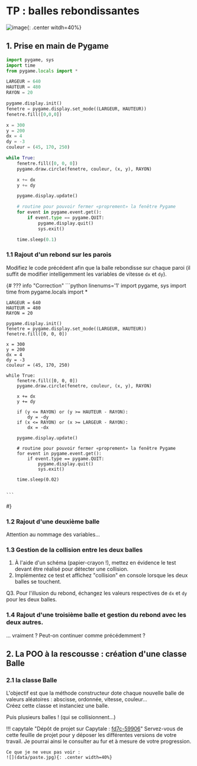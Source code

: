 # TP : balles rebondissantes

![image](data/balles1.png){: .center witdh=40%}

## 1. Prise en main de Pygame

```python linenums='1'
import pygame, sys
import time
from pygame.locals import *

LARGEUR = 640
HAUTEUR = 480
RAYON = 20

pygame.display.init()
fenetre = pygame.display.set_mode((LARGEUR, HAUTEUR))
fenetre.fill([0,0,0])

x = 300
y = 200
dx = 4
dy = -3
couleur = (45, 170, 250)

while True:
    fenetre.fill([0, 0, 0])
    pygame.draw.circle(fenetre, couleur, (x, y), RAYON)

    x += dx
    y += dy

    pygame.display.update()

    # routine pour pouvoir fermer «proprement» la fenêtre Pygame
    for event in pygame.event.get():
        if event.type == pygame.QUIT:
            pygame.display.quit()
            sys.exit()

    time.sleep(0.1)


```

### 1.1  Rajout d'un rebond sur les parois
Modifiez le code précédent afin que la balle rebondisse sur chaque paroi (il suffit de modifier intelligemment les variables de vitesse ```dx``` et ```dy```).

{#
??? info "Correction"
    ```python linenums='1'
    import pygame, sys
    import time
    from pygame.locals import *

    LARGEUR = 640
    HAUTEUR = 480
    RAYON = 20

    pygame.display.init()
    fenetre = pygame.display.set_mode((LARGEUR, HAUTEUR))
    fenetre.fill([0, 0, 0])

    x = 300
    y = 200
    dx = 4
    dy = -3
    couleur = (45, 170, 250)

    while True:
        fenetre.fill([0, 0, 0])
        pygame.draw.circle(fenetre, couleur, (x, y), RAYON)

        x += dx
        y += dy

        if (y <= RAYON) or (y >= HAUTEUR - RAYON):
            dy = -dy
        if (x <= RAYON) or (x >= LARGEUR - RAYON):
            dx = -dx

        pygame.display.update()

        # routine pour pouvoir fermer «proprement» la fenêtre Pygame
        for event in pygame.event.get():
            if event.type == pygame.QUIT:
                pygame.display.quit()
                sys.exit()

        time.sleep(0.02)


    ```
#}


### 1.2 Rajout d'une deuxième balle
Attention au nommage des variables...

<!-- ??? info "Correction"
    ```python linenums='1'
    import pygame, sys
    import time
    from pygame.locals import *

    LARGEUR = 640
    HAUTEUR = 480
    RAYON = 20

    pygame.display.init()
    fenetre = pygame.display.set_mode((LARGEUR, HAUTEUR))
    fenetre.fill([0, 0, 0])


    dxA = 7
    dyA = 4
    dxB = -5
    dyB = 3


    xA = LARGEUR // 3
    yA = HAUTEUR // 2
    xB = LARGEUR // 2
    yB = HAUTEUR // 2


    couleurA = (45, 170, 250)
    couleurB = (155, 17, 250)

    while True:
        fenetre.fill([0, 0, 0])
        pygame.draw.circle(fenetre, couleurA, (xA, yA), RAYON)
        pygame.draw.circle(fenetre, couleurB, (xB, yB), RAYON)

        xA += dxA
        yA += dyA

        xB += dxB
        yB += dyB

        # rebond en haut ou en bas
        if (yA < RAYON) or (yA > HAUTEUR - RAYON):
            dyA = -dyA

        # rebond à gauche ou à droite
        if (xA < RAYON) or (xA > LARGEUR - RAYON):
            dxA = -dxA

        # rebond en haut ou en bas
        if (yB < RAYON) or (yB > HAUTEUR - RAYON):
            dyB = -dyB

        # rebond à gauche ou à droite
        if (xB < RAYON) or (xB > LARGEUR - RAYON):
            dxB = -dxB

        pygame.display.update()

        # routine pour pouvoir fermer «proprement» la fenêtre Pygame
        for event in pygame.event.get():
            if event.type == pygame.QUIT:
                pygame.display.quit()
                sys.exit()

        time.sleep(0.03)


    ``` -->

### 1.3 Gestion de la collision entre les deux balles
1. À l'aide d'un schéma (papier-crayon !), mettez en évidence le test devant être réalisé pour détecter une collision.
2. Implémentez ce test et affichez "collision" en console lorsque les deux balles se touchent.
<!-- 
    ??? info "Correction"
        ```python linenums='1'
        import pygame, sys
        import time
        from pygame.locals import *

        LARGEUR = 640
        HAUTEUR = 480
        RAYON = 20

        pygame.display.init()
        fenetre = pygame.display.set_mode((LARGEUR, HAUTEUR))
        fenetre.fill([0, 0, 0])


        dxA = 7
        dyA = 4
        dxB = -5
        dyB = 3


        xA = LARGEUR // 3
        yA = HAUTEUR // 2
        xB = LARGEUR // 2
        yB = HAUTEUR // 2


        couleurA = (45, 170, 250)
        couleurB = (155, 17, 250)


        def distanceAB(xA, yA, xB, yB):
            return ((xA-xB)**2 + (yA-yB)**2)**0.5


        while True:
            fenetre.fill([0, 0, 0])
            pygame.draw.circle(fenetre, couleurA, (xA, yA), RAYON)
            pygame.draw.circle(fenetre, couleurB, (xB, yB), RAYON)

            xA += dxA
            yA += dyA

            xB += dxB
            yB += dyB

            # rebond en haut ou en bas
            if (yA < RAYON) or (yA > HAUTEUR - RAYON):
                dyA = -dyA

            # rebond à gauche ou à droite
            if (xA < RAYON) or (xA > LARGEUR - RAYON):
                dxA = -dxA

            # rebond en haut ou en bas
            if (yB < RAYON) or (yB > HAUTEUR - RAYON):
                dyB = -dyB

            # rebond à gauche ou à droite
            if (xB < RAYON) or (xB > LARGEUR - RAYON):
                dxB = -dxB

            if distanceAB(xA, yA, xB, yB) < 2 * RAYON:
                print("collision")

            pygame.display.update()

            # routine pour pouvoir fermer «proprement» la fenêtre Pygame
            for event in pygame.event.get():
                if event.type == pygame.QUIT:
                    pygame.display.quit()
                    sys.exit()

            time.sleep(0.03)



        ```
 -->

Q3. Pour l'illusion du rebond, échangez les valeurs respectives de ```dx``` et ```dy``` pour les deux balles.
<!-- 
    ??? info "Correction"
        ```python linenums='1'
        import pygame, sys
        import time
        from pygame.locals import *

        LARGEUR = 640
        HAUTEUR = 480
        RAYON = 20

        pygame.display.init()
        fenetre = pygame.display.set_mode((LARGEUR, HAUTEUR))
        fenetre.fill([0, 0, 0])


        dxA = 7
        dyA = 4
        dxB = -5
        dyB = 3


        xA = LARGEUR // 3
        yA = HAUTEUR // 2
        xB = LARGEUR // 2
        yB = HAUTEUR // 2


        couleurA = (45, 170, 250)
        couleurB = (155, 17, 250)


        def distanceAB(xA, yA, xB, yB):
            return ((xA-xB)**2 + (yA-yB)**2)**0.5


        while True:
            fenetre.fill([0, 0, 0])
            pygame.draw.circle(fenetre, couleurA, (xA, yA), RAYON)
            pygame.draw.circle(fenetre, couleurB, (xB, yB), RAYON)

            xA += dxA
            yA += dyA

            xB += dxB
            yB += dyB

            # rebond en haut ou en bas
            if (yA < RAYON) or (yA > HAUTEUR - RAYON):
                dyA = -dyA

            # rebond à gauche ou à droite
            if (xA < RAYON) or (xA > LARGEUR - RAYON):
                dxA = -dxA

            # rebond en haut ou en bas
            if (yB < RAYON) or (yB > HAUTEUR - RAYON):
                dyB = -dyB

            # rebond à gauche ou à droite
            if (xB < RAYON) or (xB > LARGEUR - RAYON):
                dxB = -dxB

            if distanceAB(xA, yA, xB, yB) < 2 * RAYON:
                dxA, dxB = dxB, dxA
                dyA, dyB = dyB, dyA

            pygame.display.update()

            # routine pour pouvoir fermer «proprement» la fenêtre Pygame
            for event in pygame.event.get():
                if event.type == pygame.QUIT:
                    pygame.display.quit()
                    sys.exit()

            time.sleep(0.03)



        ```


 -->



### 1.4 Rajout d'une troisième balle et gestion du rebond avec les deux autres.
... vraiment ? Peut-on continuer comme précédemment ?

## 2. La POO à la rescousse : création d'une classe Balle

### 2.1 la classe Balle
L'objectif est que la méthode constructeur dote chaque nouvelle balle de valeurs aléatoires : abscisse, ordonnée, vitesse, couleur...  
Créez cette classe et instanciez une balle.

<!-- ??? info "Correction"
    ```python linenums='1'
    import pygame, sys
    import time
    from pygame.locals import *
    from random import randint

    # randint(0,10) -> nb aléatoire entre 0 et 10

    LARGEUR = 640
    HAUTEUR = 480
    RAYON = 20

    pygame.display.init()
    fenetre = pygame.display.set_mode((LARGEUR, HAUTEUR))
    fenetre.fill([0, 0, 0])


    class Balle:
        def __init__(self):
            self.x = randint(0, LARGEUR)
            self.y = randint(0, HAUTEUR)
            self.dx = randint(2, 5)
            self.dy = randint(2, 5)
            self.couleur = (randint(0, 255), randint(0, 255), randint(0, 255))
            self.taille = RAYON

        def dessine(self):
            pygame.draw.circle(fenetre, self.couleur, (self.x, self.y), self.taille)

        def bouge(self):
            self.x += self.dx
            self.y += self.dy


    ma_balle = Balle()

    while True:
        fenetre.fill([0, 0, 0])

        ma_balle.dessine()
        ma_balle.bouge()

        pygame.display.update()
        for event in pygame.event.get():
            if event.type == pygame.QUIT:
                pygame.display.quit()
                sys.exit()

        time.sleep(0.05)

    ``` -->



Puis plusieurs balles ! (qui se collisionnent...)

<!-- ??? info "Correction"
    ```python linenums='1'
    import pygame, sys
    import time
    from pygame.locals import *
    from random import randint

    # randint(0,10) -> nb aléatoire entre 0 et 10

    LARGEUR = 640
    HAUTEUR = 480
    RAYON = 20
    NB_BALLES = 10

    pygame.display.init()
    fenetre = pygame.display.set_mode((LARGEUR, HAUTEUR))
    fenetre.fill([0, 0, 0])


    class Balle:
        def __init__(self):
            self.x = randint(0, LARGEUR)
            self.y = randint(0, HAUTEUR)
            self.dx = randint(2, 5)
            self.dy = randint(2, 5)
            self.couleur = (randint(0, 255), randint(0, 255), randint(0, 255))
            self.taille = RAYON

        def dessine(self):
            pygame.draw.circle(fenetre, self.couleur, (self.x, self.y), self.taille)

        def bouge(self):
            self.x += self.dx
            self.y += self.dy

            # 1. rebond sur les parois
            if self.y < self.taille or self.y > HAUTEUR - self.taille:
                self.dy = -self.dy
            if self.x < self.taille or self.x > LARGEUR - self.taille:
                self.dx = -self.dx

            # 4. gérer la collision de toutes les balles
            # je teste la collision de self avec chacune des autres balles
            for balle in mon_sac_a_balles:
                # collision entre self et balle
                if (
                    (self.x - balle.x) ** 2 + (self.y - balle.y) ** 2
                ) ** 0.5 < self.taille + balle.taille:
                    self.dx, balle.dx = balle.dx, self.dx
                    self.dy, balle.dy = balle.dy, self.dy


    mon_sac_a_balles = []
    for k in range(NB_BALLES):
        new_ball = Balle()
        mon_sac_a_balles.append(new_ball)

    while True:
        fenetre.fill([0, 0, 0])

        for balle in mon_sac_a_balles:
            balle.dessine()
            balle.bouge()

        pygame.display.update()
        for event in pygame.event.get():
            if event.type == pygame.QUIT:
                pygame.display.quit()
                sys.exit()

        time.sleep(0.05)


    ```

 -->
!!! capytale "Dépôt de projet sur Capytale : [fd7c-59906](https://capytale2.ac-paris.fr/web/c-auth/list?returnto=/web/code/fd7c-59906)"
    Servez-vous de cette feuille de projet pour y déposer les différentes versions de votre travail.
    Je pourrai ainsi le consulter au fur et à mesure de votre progression.

    Ce que je ne veux pas voir :
    ![](data/paste.jpg){: .center width=40%} 


